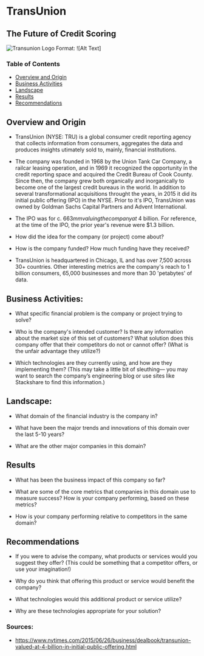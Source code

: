 # TransUnion
## The Future of Credit Scoring 

![Transunion Logo](C:/Users/carli/Documents/Coding_Programs/FINTECH_Columbia/Homework/01-FinTech/support-files/TransUnion-Logo.png)
Format: ![Alt Text]
### Table of Contents
* [Overview and Origin](Overview-and-Origin)
* [Business Activities](Business-Activities)
* [Landscape](Landscape)
* [Results](Results)
* [Recommendations](Recommendations)


## Overview and Origin

* TransUnion (NYSE: TRU) is a global consumer credit reporting agency that collects information from consumers, aggregates the data and produces insights utimately sold to, mainly, financial institutions. 

* The company was founded in 1968 by the Union Tank Car Company, a railcar leasing operation, and in 1969 it recognized the opportunity in the credit reporting space and acquired the Credit Bureau of Cook County. Since then, the company grew both organically and inorganically to become one of the largest credit bureaus in the world. In addition to several transformational acquisitions throught the years, in 2015 it did its initial public offering (IPO) in the NYSE. Prior to it's IPO, TransUnion was owned by Goldman Sachs Capital Partners and Advent International.


* The IPO was for c. $663mm valuing the company at ~$4 billion. For reference, at the time of the IPO, the prior year's revenue were $1.3 billion. 

* How did the idea for the company (or project) come about?

* How is the company funded? How much funding have they received?

* TransUnion is headquartered in Chicago, IL and has over 7,500 across 30+ countries. Other interesting metrics are the company's reach to 1 billion consumers, 65,000 businesses and more than 30 'petabytes' of data. 

## Business Activities:

* What specific financial problem is the company or project trying to solve?

* Who is the company's intended customer?  Is there any information about the market size of this set of customers?
What solution does this company offer that their competitors do not or cannot offer? (What is the unfair advantage they utilize?)

* Which technologies are they currently using, and how are they implementing them? (This may take a little bit of sleuthing–– you may want to search the company’s engineering blog or use sites like Stackshare to find this information.)


## Landscape:

* What domain of the financial industry is the company in?

* What have been the major trends and innovations of this domain over the last 5-10 years?

* What are the other major companies in this domain?


## Results

* What has been the business impact of this company so far?

* What are some of the core metrics that companies in this domain use to measure success? How is your company performing, based on these metrics?

* How is your company performing relative to competitors in the same domain?


## Recommendations

* If you were to advise the company, what products or services would you suggest they offer? (This could be something that a competitor offers, or use your imagination!)

* Why do you think that offering this product or service would benefit the company?

* What technologies would this additional product or service utilize?

* Why are these technologies appropriate for your solution?



### Sources: 
* https://www.nytimes.com/2015/06/26/business/dealbook/transunion-valued-at-4-billion-in-initial-public-offering.html